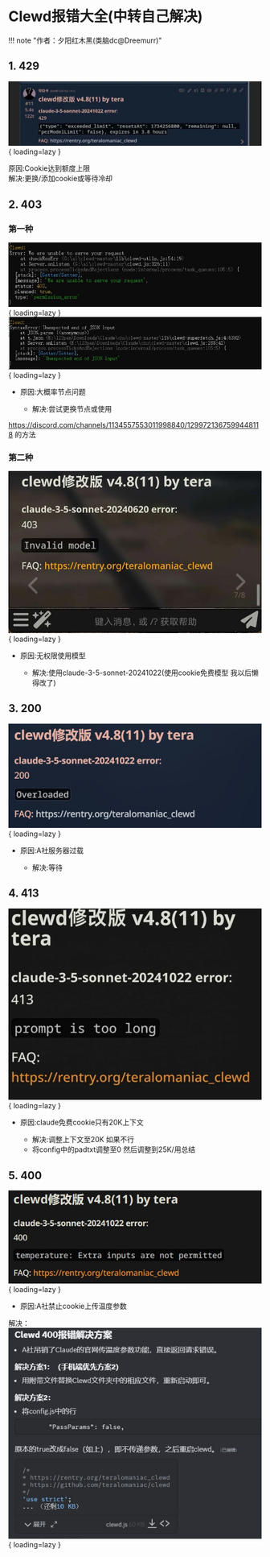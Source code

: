 # Clewd报错大全(中转自己解决)

!!! note "作者：夕阳红木黑(类脑dc@Dreemurr)"



## 1. 429

![img](clewd/1.jpg){ loading=lazy }

原因:Cookie达到额度上限  
解决:更换/添加cookie或等待冷却 

## 2. 403

### 第一种

![img](clewd/2.jpg){ loading=lazy }
![img](clewd/3.jpg){ loading=lazy }

- 原因:大概率节点问题  

	- 解决:尝试更换节点或使用

https://discord.com/channels/1134557553011998840/1299721367599448118 的方法

### 第二种

![img](clewd/4.jpg){ loading=lazy }

- 原因:无权限使用模型  

	- 解决:使用claude-3-5-sonnet-20241022(使用cookie免费模型 我以后懒得改了)

## 3. 200

![img](clewd/5.jpg){ loading=lazy }

- 原因:A社服务器过载  

	- 解决:等待

## 4. 413

![img](clewd/6.jpg){ loading=lazy }

- 原因:claude免费cookie只有20K上下文  

	- 解决:调整上下文至20K 如果不行 
	- 将config中的padtxt调整至0 然后调整到25K/用总结

## 5. 400

![img](clewd/7.jpg){ loading=lazy }

- 原因:A社禁止cookie上传温度参数  

解决：
![img](clewd/8.jpg){ loading=lazy }
